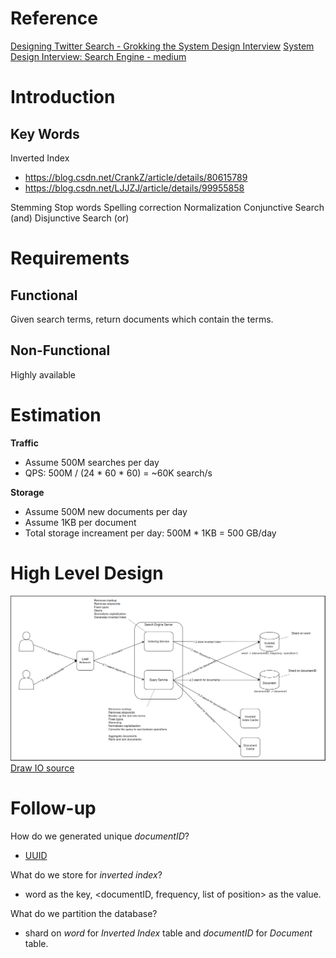 # Reference
[Designing Twitter Search - Grokking the System Design Interview](https://www.educative.io/courses/grokking-the-system-design-interview/xV9mMjj74gE)
[System Design Interview: Search Engine - medium](https://medium.com/double-pointer/system-design-interview-search-engine-edb66b64fd5e)


# Introduction
## Key Words
Inverted Index
 - https://blog.csdn.net/CrankZ/article/details/80615789
 - https://blog.csdn.net/LJJZJ/article/details/99955858

Stemming
Stop words
Spelling correction
Normalization
Conjunctive Search (and)
Disjunctive Search (or)


# Requirements
## **Functional**
Given search terms, return documents which contain the terms.

## **Non-Functional**
Highly available


# Estimation
**Traffic**
* Assume 500M searches per day
* QPS: 500M / (24 * 60 * 60) = ~60K search/s

 **Storage**
* Assume 500M new documents per day
* Assume 1KB per document
* Total storage increament per day: 500M * 1KB = 500 GB/day


# High Level Design

![search engine](https://raw.githubusercontent.com/lambda826/My-Notebook/master/08%20System%20Design/02%20System%20Design%20Demos/resource/search%20engine.png)
[Draw IO source](https://app.diagrams.net/#G1nZpAJ1gY0EXcrLiRGmfU5tJI6XbDJo0V)


# Follow-up
How do we generated unique *documentID*?
 - [UUID](https://en.wikipedia.org/wiki/Universally_unique_identifier)

What do we store for *inverted index*?
 - word as the key, <documentID, frequency, list of position> as the value.

What do we partition the database?
 - shard on *word* for *Inverted Index* table and *documentID* for *Document* table.




<!--stackedit_data:
eyJoaXN0b3J5IjpbMTcwOTEwNDMyLDE1NjUxNTMzMiwtMTA5OT
AyMTUwNiwtOTcwNjQyMDcxLDQ2MzY3ODA4MywxMjQ0MjIzNjky
LC00NzQzODEwNzgsLTEzOTY4NzgxMTgsNzMwOTk4MTE2XX0=
-->